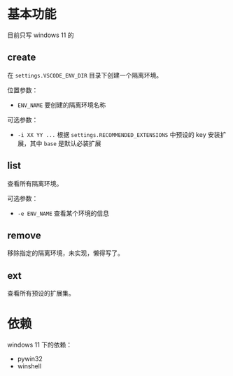 # 基本功能

目前只写 windows 11 的 

## create

在 `settings.VSCODE_ENV_DIR` 目录下创建一个隔离环境。

位置参数：
- `ENV_NAME` 要创建的隔离环境名称

可选参数：
- `-i XX YY ...` 根据 `settings.RECOMMENDED_EXTENSIONS` 中预设的 key 安装扩展，其中 `base` 是默认必装扩展

## list

查看所有隔离环境。

可选参数：
- `-e ENV_NAME` 查看某个环境的信息

## remove

移除指定的隔离环境，未实现，懒得写了。

## ext

 查看所有预设的扩展集。

# 依赖

windows 11 下的依赖：
- pywin32
- winshell
